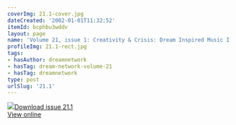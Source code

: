 ```yaml
---
coverImg: 21.1-cover.jpg
dateCreated: '2002-01-01T11:32:52'
itemId: bcphbu3wddv
layout: page
name: 'Volume 21, issue 1: Creativity & Crisis: Dream Inspired Music I'
profileImg: 21.1-rect.jpg
tags:
- hasAuthor: dreamnetwork
- hasTag: dream-network-volume-21
- hasTag: dreamnetwork
type: post
urlSlug: '21.1'
---
```

<img class="card-journal-img" src="../images/21.1-rect.jpg"/><a href="../files/pdfs/Volume_21/21.1_music_crisis_I.pdf" download="">Download issue 21.1</a><br><a href="../files/pdfs/Volume_21/21.1_music_crisis_I.pdf">View online</a>